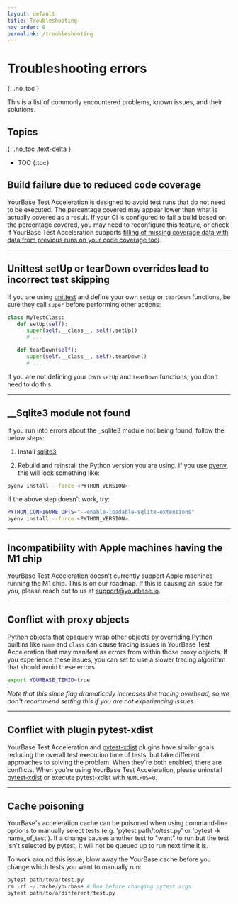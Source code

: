 ```yaml
---
layout: default
title: Troubleshooting
nav_order: 9
permalink: /troubleshooting
---
```


# Troubleshooting errors
{: .no_toc }

This is a list of commonly encountered problems, known issues, and their solutions.

## Topics
{: .no_toc .text-delta }

- TOC
{:toc}

## Build failure due to reduced code coverage
YourBase Test Acceleration is designed to avoid test runs that do not need to be executed. The percentage covered may appear lower than what is actually covered as a result. If your CI is configured to fail a build based on the percentage covered, you may need to reconfigure this feature, or check if YourBase Test Acceleration supports [filling of missing coverage data with data from previous runs on your code coverage tool](advanced-usage/integrate-code-coverage-tools.md).

---

## Unittest setUp or tearDown overrides lead to incorrect test skipping

If you are using [unittest](https://docs.python.org/3/library/unittest.html) and define your own `setUp` or `tearDown` functions, be sure they call `super` before performing other actions:

```python
class MyTestClass:
   def setUp(self):
      super(self.__class__, self).setUp()
      # ...

   def tearDown(self):
      super(self.__class__, self).tearDown()
      # ...
```

If you are not defining your own `setUp` and `tearDown` functions, you don't need to do this.

---

## __Sqlite3 module not found
If you run into errors about the _sqlite3 module not being found, follow the below steps:

1. Install <a href="https://www.sqlite.org/quickstart.html">sqlite3</a>

2. Rebuild and reinstall the Python version you are using. If you use [pyenv](https://github.com/pyenv/pyenv), this will look something like:

```sh
pyenv install --force <PYTHON_VERSION>
```

If the above step doesn't work, try:
```sh
PYTHON_CONFIGURE_OPTS="--enable-loadable-sqlite-extensions"
pyenv install --force <PYTHON_VERSION>
```

---

## Incompatibility with Apple machines having the M1 chip

YourBase Test Acceleration doesn't currently support Apple machines running the M1 chip. This is on our roadmap. If this is causing an issue for you, please reach out to us at [support@yourbase.io](mailto:support@yourbase.io).

---

## Conflict with proxy objects

Python objects that opaquely wrap other objects by overriding Python builtins like `name` and `class` can cause tracing issues in YourBase Test Acceleration that may manifest as errors from within those proxy objects. If you experience these issues, you can set to use a slower tracing algorithm that should avoid these errors. 

```sh
export YOURBASE_TIMID=true
```

_Note that this since flag dramatically increases the tracing overhead, so we don't recommend setting this if you are not experiencing issues._

---

## Conflict with plugin pytest-xdist

YourBase Test Acceleration and [pytest-xdist](https://pypi.org/project/pytest-xdist/) plugins have similar goals, reducing the overall test execution time of tests, but take different approaches to solving the problem. When they're both enabled, there are conflicts. When you're using YourBase Test Acceleration, please uninstall [pytest-xdist](https://pypi.org/project/pytest-xdist/) or execute pytest-xdist with `NUMCPUS=0`.

---

## Cache poisoning

YourBase's acceleration cache can be poisoned when using command-line options to manually select tests (e.g. 'pytest path/to/test.py' or 'pytest -k name_of_test'). If a change causes another test to "want" to run but the test isn't selected by pytest, it will not be queued up to run next time it is.

To work around this issue, blow away the YourBase cache before you change which tests you want to manually run:

```python
pytest path/to/a/test.py
rm -rf ~/.cache/yourbase # Run before changing pytest args
pytest path/to/a/different/test.py
```
